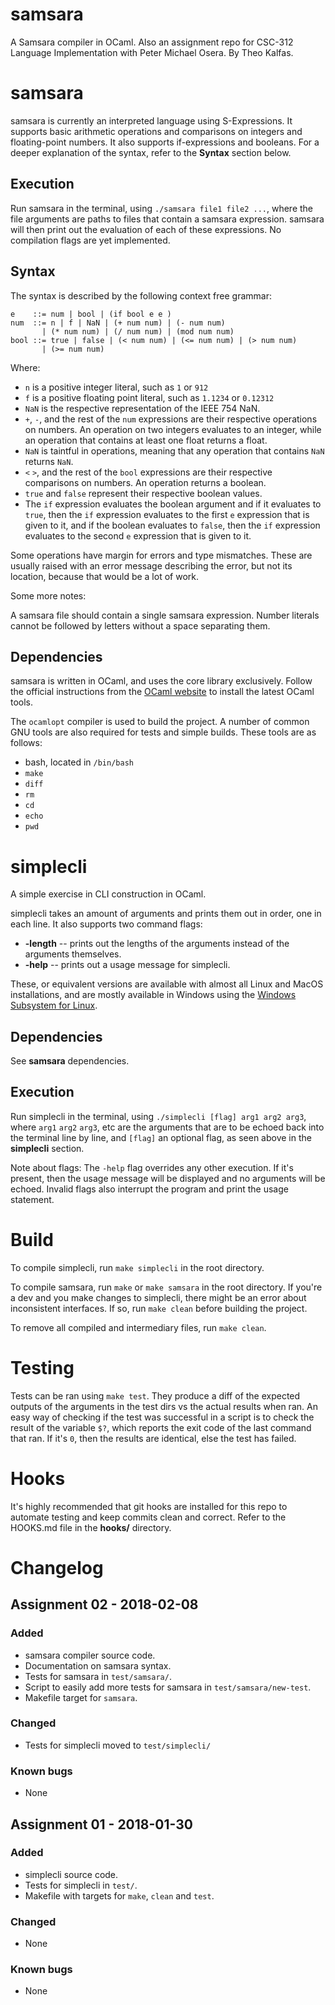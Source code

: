 # samsara
A Samsara compiler in OCaml. Also an assignment repo for CSC-312
Language Implementation with Peter Michael Osera. By Theo Kalfas.

# samsara
samsara is currently an interpreted language using S-Expressions. It supports
basic arithmetic operations and comparisons on integers and floating-point
numbers. It also supports if-expressions and booleans. For a deeper explanation
of the syntax, refer to the __Syntax__ section below.

## Execution
Run samsara in the terminal, using `./samsara file1 file2 ...`, where the file
arguments are paths to files that contain a samsara expression. samsara will
then print out the evaluation of each of these expressions. No compilation flags
are yet implemented.

## Syntax
The syntax is described by the following context free grammar:

    e    ::= num | bool | (if bool e e )
    num  ::= n | f | NaN | (+ num num) | (- num num)
           | (* num num) | (/ num num) | (mod num num)
    bool ::= true | false | (< num num) | (<= num num) | (> num num)
           | (>= num num)

Where:

* `n` is a positive integer literal, such as `1` or `912`
* `f` is a positive floating point literal, such as `1.1234` or `0.12312`
* `NaN` is the respective representation of the IEEE 754 NaN.
* `+`, `-`, and the rest of the `num` expressions are their respective
    operations on numbers. An operation on two integers evaluates to an integer,
    while an operation that contains at least one float returns a float.
* `NaN` is taintful in operations, meaning that any operation that contains
    `NaN` returns `NaN`.
* `<` `>`, and the rest of the `bool` expressions are their respective
    comparisons on numbers. An operation returns a boolean.
* `true` and `false` represent their respective boolean values.
* The `if` expression evaluates the boolean argument and if it evaluates to
    `true`, then the `if` expression evaluates to the first `e` expression that
    is given to it, and if the boolean evaluates to `false`, then the `if`
    expression evaluates to the second `e` expression that is given to it.

Some operations have margin for errors and type mismatches. These are usually
raised with an error message describing the error, but not its location, because
that would be a lot of work.

Some more notes:

A samsara file should contain a single samsara expression. Number literals
cannot be followed by letters without a space separating them.

## Dependencies
samsara is written in OCaml, and uses the core library exclusively. Follow
the official instructions from the [OCaml website](https://ocaml.org/docs/install.html)
to install the latest OCaml tools.

The `ocamlopt` compiler is used to build the project.
A number of common GNU tools are also required for tests and simple builds.
These tools are as follows:

* bash, located in `/bin/bash`
* `make`
* `diff`
* `rm`
* `cd`
* `echo`
* `pwd`

# simplecli
A simple exercise in CLI construction in OCaml.

simplecli takes an amount of arguments and prints them out in order, one in
each line. It also supports two command flags:

* **-length** -- prints out the lengths of the arguments instead of the arguments
    themselves.
* **-help**  -- prints out a usage message for simplecli.

These, or equivalent versions are available with almost all Linux and MacOS
installations, and are mostly available in Windows using the [Windows Subsystem
for Linux](https://docs.microsoft.com/en-us/windows/wsl/about).

## Dependencies
See __samsara__ dependencies.

## Execution
Run simplecli in the terminal, using `./simplecli [flag] arg1 arg2 arg3`,
where `arg1` `arg2` `arg3`, etc are the arguments that are to be echoed back
into the terminal line by line, and `[flag]` an optional flag, as seen above in
the **simplecli** section.

Note about flags: The `-help` flag overrides any other execution. If it's
present, then the usage message will be displayed and no arguments will be
echoed. Invalid flags also interrupt the program and print the usage statement.

# Build
To compile simplecli, run `make simplecli` in the root directory.

To compile samsara, run `make` or `make samsara` in the root directory.
If you're a dev and you make changes to simplecli, there might be an error
about inconsistent interfaces. If so, run `make clean` before building the
project.

To remove all compiled and intermediary files, run `make clean`.

# Testing
Tests can be ran using `make test`. They produce a diff of the expected outputs
of the arguments in the test dirs vs the actual results when ran. An easy way
of checking if the test was successful in a script is to check the result of the
variable `$?`, which reports the exit code of the last command that ran. If it's
`0`, then the results are identical, else the test has failed.

# Hooks
It's highly recommended that git hooks are installed for this repo to automate
testing and keep commits clean and correct. Refer to the HOOKS.md file in the
**hooks/** directory.

# Changelog

## Assignment 02 - 2018-02-08

### Added
* samsara compiler source code.
* Documentation on samsara syntax.
* Tests for samsara in `test/samsara/`.
* Script to easily add more tests for samsara in `test/samsara/new-test`.
* Makefile target for `samsara`.

### Changed
* Tests for simplecli moved to  `test/simplecli/`

### Known bugs
* None

## Assignment 01 - 2018-01-30

### Added
* simplecli source code.
* Tests for simplecli in `test/`.
* Makefile with targets for `make`, `clean` and `test`.

### Changed
* None

### Known bugs
* None
